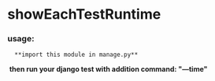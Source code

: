# showEachTestRuntime
### usage:

 	  **import this module in manage.py**

​	   **then run your django test with addition command: "—time"**

